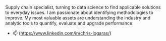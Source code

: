 Supply chain specialist, turning to data science to find applicable solutions to everyday issues. 
I am passionate about identifying methodologies to improve. 
My most valuable assets are understanding the industry and analytic tools to quantify, evaluate and upgrade performance.
- 📫 (https://www.linkedin.com/in/chris-logaras/)

